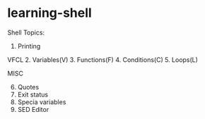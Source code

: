 # learning-shell

Shell Topics:

1. Printing

VFCL
2. Variables(V)
3. Functions(F)
4. Conditions(C)
5. Loops(L)

MISC

6. Quotes
7. Exit status
8. Specia variables
9. SED Editor


